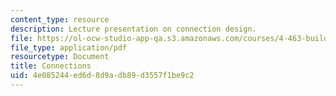 ```yaml
---
content_type: resource
description: Lecture presentation on connection design.
file: https://ol-ocw-studio-app-qa.s3.amazonaws.com/courses/4-463-building-technology-iii-building-structural-systems-fall-2004/4e085244ed6d8d9adb89d3557f1be9c2_lect2.pdf
file_type: application/pdf
resourcetype: Document
title: Connections
uid: 4e085244-ed6d-8d9a-db89-d3557f1be9c2
---
```

